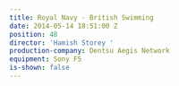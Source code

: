```yaml
---
title: Royal Navy - British Swimming
date: 2014-05-14 18:51:00 Z
position: 48
director: 'Hamish Storey '
production-company: Dentsu Aegis Network
equipment: Sony F5
is-shown: false
---
```


